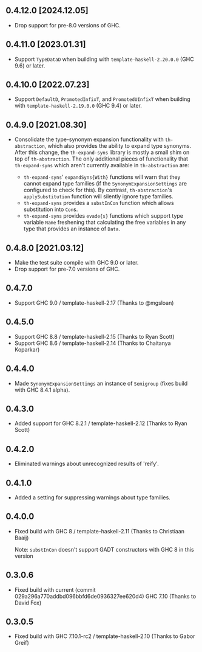 ## 0.4.12.0 [2024.12.05]

* Drop support for pre-8.0 versions of GHC.

## 0.4.11.0 [2023.01.31]

* Support `TypeDataD` when building with `template-haskell-2.20.0.0` (GHC 9.6)
  or later.

## 0.4.10.0 [2022.07.23]

* Support `DefaultD`, `PromotedInfixT`, and `PromotedUInfixT` when building
  with `template-haskell-2.19.0.0` (GHC 9.4) or later.

## 0.4.9.0 [2021.08.30]

* Consolidate the type-synonym expansion functionality with `th-abstraction`,
  which also provides the ability to expand type synonyms. After this change,
  the `th-expand-syns` library is mostly a small shim on top of
  `th-abstraction`. The only additional pieces of functionality that
  `th-expand-syns` which aren't currently available in `th-abstraction` are:

  * `th-expand-syns`' `expandSyns{With}` functions will warn that they cannot
    expand type families (if the `SynonymExpansionSettings` are configured to
    check for this). By contrast, `th-abstraction`'s `applySubstitution`
    function will silently ignore type families.
  * `th-expand-syns` provides a `substInCon` function which allows substitution
    into `Con`s.
  * `th-expand-syns` provides `evade{s}` functions which support type variable
    `Name` freshening that calculating the free variables in any type that
    provides an instance of `Data`.

## 0.4.8.0 [2021.03.12]

* Make the test suite compile with GHC 9.0 or later.
* Drop support for pre-7.0 versions of GHC.

## 0.4.7.0

* Support GHC 9.0 / template-haskell-2.17 (Thanks to @mgsloan)

## 0.4.5.0

* Support GHC 8.8 / template-haskell-2.15 (Thanks to Ryan Scott)
* Support GHC 8.6 / template-haskell-2.14 (Thanks to Chaitanya Koparkar)

## 0.4.4.0

*   Made `SynonymExpansionSettings` an instance of `Semigroup` (fixes build with GHC 8.4.1 alpha).

## 0.4.3.0

*   Added support for GHC 8.2.1 / template-haskell-2.12 (Thanks to Ryan Scott)

## 0.4.2.0

*   Eliminated warnings about unrecognized results of 'reify'.

## 0.4.1.0

*   Added a setting for suppressing warnings about type families.

## 0.4.0.0

*   Fixed build with GHC 8 / template-haskell-2.11 (Thanks to Christiaan Baaij)

    Note: `substInCon` doesn't support GADT constructors with GHC 8 in this version

## 0.3.0.6

*   Fixed build with current (commit 029a296a770addbd096bbfd6de0936327ee620d4) GHC 7.10 (Thanks to David Fox)

## 0.3.0.5

*   Fixed build with GHC 7.10.1-rc2 / template-haskell-2.10 (Thanks to Gabor Greif)
